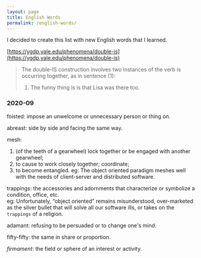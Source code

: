 ```yaml
---
layout: page
title: English Words
permalink: /english-words/
---
```


I decided to create this list with new English words that I learned.

[https://ygdp.yale.edu/phenomena/double-is](https://ygdp.yale.edu/phenomena/double-is)

>The double-IS construction involves two instances of the verb is occurring together, as in sentence (1):
>
>1) The funny thing is is that Lisa was there too.

### 2020-09

foisted: impose an unwelcome or unnecessary person or thing on.

abreast: side by side and facing the same way.

mesh:
  1. (of the teeth of a gearwheel) lock together or be engaged with another gearwheel;
  2. to cause to work closely together; coordinate;
  3. to become entangled.
eg: The object oriented paradigm meshes well with the needs of client-server and distributed software.

trappings: the accessories and adornments that characterize or symbolize a condition, office, etc.<br>
eg: Unfortunately, “object oriented” remains misunderstood, over-marketed as the silver bullet that will solve all our software ills, or takes on the `trappings` of a religion.

adamant: refusing to be persuaded or to change one's mind.

fifty-fifty: the same in share or proportion.

*firmament*: the field or sphere of an interest or activity.